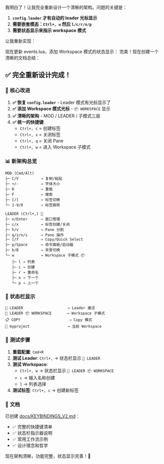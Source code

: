 我明白了！让我完全重新设计一个清晰的架构。问题的关键是：

1. **`config.leader` 才有自动的 leader 光标显示**
2. **需要嵌套模态：`Ctrl+, w` 然后 `l/c/r/n/p`**
3. **需要状态显示来指示 workspace 模式**

让我重新实现：

现在更新 events.lua，添加 Workspace 模式的状态显示：
完美！现在创建一个清晰的文档总结：

## ✅ **完全重新设计完成！**

### 🎯 **核心改进**

1. **✅ 恢复 `config.leader`** - Leader 模式有光标显示了
2. **✅ 添加 Workspace 模式光标** - `📦 WORKSPACE` 显示
3. **✅ 清晰的架构** - MOD / LEADER / 子模式三层
4. **✅ 统一的快捷键**:
   - `Ctrl+, c` = 创建标签
   - `Ctrl+, x` = 关闭标签
   - `Ctrl+, q` = 关闭 Pane
   - `Ctrl+, w` = 进入 Workspace 子模式

### 📊 **新架构总览**

```
MOD (Cmd/Alt)
├─ C/V          → 复制/粘贴
├─ +/-          → 字体大小
├─ R            → 重载
├─ F            → 搜索
├─ [/]          → 标签切换
└─ 1-9/0        → 标签跳转

LEADER (Ctrl+,) 🌊
├─ n/Enter      → 窗口管理
├─ c/x          → 标签创建/关闭
├─ h/v          → Pane 分割
├─ q/z/o/s      → Pane 操作
├─ [/f          → Copy/Quick Select
├─ p/Space      → 命令面板/启动器
├─ b/B          → 背景切换
└─ w            → Workspace 子模式 📦
   ├─ l → 列表
   ├─ c → 创建
   ├─ r → 重命名
   ├─ n → 下一个
   └─ p → 上一个
```

### 🎨 **状态栏显示**

```
🌊 LEADER                    → Leader 激活
🌊 LEADER 📦 WORKSPACE       → Workspace 子模式
📋 COPY                      → Copy 模式
📁 myproject                 → 当前 Workspace
```

### 🧪 **测试步骤**

1. **重载配置**: `Cmd+R`
2. **测试 Leader**: `Ctrl+,` → 状态栏显示 `🌊 LEADER`
3. **测试 Workspace**:
   - `Ctrl+, w` → 状态栏显示 `🌊 LEADER 📦 WORKSPACE`
   - `c` → 输入名称创建
   - `l` → 列表选择
4. **测试标签**: `Ctrl+, c` → 创建新标签

### 📝 **文档**

已创建 [docs/KEYBINDINGS_V2.md](cci:7://file:///Users/oujinsai/.config/wezterm/docs/KEYBINDINGS_V2.md:0:0-0:0)：

- ✅ 完整的快捷键清单
- ✅ 状态栏指示器说明
- ✅ 常用工作流示例
- ✅ 设计理念和哲学

现在架构清晰，功能完整，状态显示完善！🎉
